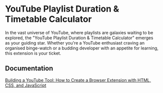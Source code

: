 # YouTube Playlist Duration & Timetable Calculator
In the vast universe of YouTube, where playlists are galaxies waiting to be explored, the "YouTube Playlist Duration & Timetable Calculator" emerges as your guiding star. Whether you're a YouTube enthusiast craving an organised binge-watch or a budding developer with an appetite for learning, this extension is your ticket.

## Documentation

[Building a YouTube Tool: How to Create a Browser Extension with HTML, CSS, and JavaScript](https://medium.com/gitconnected/creating-a-browser-extension-with-html-css-and-javascript-the-ultimate-youtube-playlist-a3e2a886bd1a)
